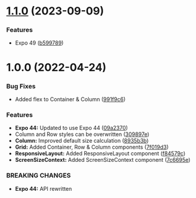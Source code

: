 # [1.1.0](https://github.com/BlueBaseJS/plugin-responsive-grid/compare/v1.0.0...v1.1.0) (2023-09-09)

### Features

*   Expo 49 ([b599789](https://github.com/BlueBaseJS/plugin-responsive-grid/commit/b599789d44dd26627eef827f23ab6387d2d22de9))

# 1.0.0 (2022-04-24)

### Bug Fixes

*   Added flex to Container & Column ([991f9c6](https://github.com/BlueBaseJS/plugin-responsive-grid/commit/991f9c6470812f7bf6000067f5cdf8fbbd91822d))

### Features

*   **Expo 44:** Updated to use Expo 44 ([09a2370](https://github.com/BlueBaseJS/plugin-responsive-grid/commit/09a2370af45603e3e6f590e26a5e19089665e3ed))
*   Column and Row styles can be overwritten ([309897e](https://github.com/BlueBaseJS/plugin-responsive-grid/commit/309897e3dc4e4648cb5e05c2318221d2163e5a15))
*   **Column:** Improved default size calculation ([8935b3b](https://github.com/BlueBaseJS/plugin-responsive-grid/commit/8935b3bacb40d03e0821807e9daf69754aa0c833))
*   **Grid:** Added Container, Row & Column components ([7f019d3](https://github.com/BlueBaseJS/plugin-responsive-grid/commit/7f019d3deff1e559677fef37485640047b4f5b3c))
*   **ResponsiveLayout:** Added ResponsiveLayout component ([f84579c](https://github.com/BlueBaseJS/plugin-responsive-grid/commit/f84579c696f3a9384070cb5b9718b53562eb4c36))
*   **ScreenSizeContext:** Added ScreenSizeContext component ([7c6695e](https://github.com/BlueBaseJS/plugin-responsive-grid/commit/7c6695e74809def6ec29eb17b93286c1d3162d6a))

### BREAKING CHANGES

*   **Expo 44:** API rewritten

